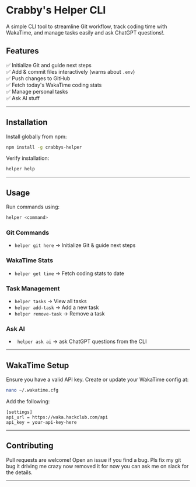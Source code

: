 # **Crabby's Helper CLI** 
A simple CLI tool to streamline Git workflow, track coding time with WakaTime, and manage tasks easily and ask ChatGPT questions!. 

## **Features**  
✅ Initialize Git and guide next steps  
✅ Add & commit files interactively (warns about `.env`)  
✅ Push changes to GitHub  
✅ Fetch today's WakaTime coding stats  
✅ Manage personal tasks  
✅ Ask AI stuff

---

## **Installation**  
Install globally from npm:  
```bash
npm install -g crabbys-helper
```

Verify installation:  
```bash
helper help
```

---

## **Usage**  
Run commands using:  
```bash
helper <command>
```

### **Git Commands**  
- `helper git here` → Initialize Git & guide next steps  

### **WakaTime Stats**  
- `helper get time` → Fetch coding stats  to date

### **Task Management**  
- `helper tasks` → View all tasks  
- `helper add-task` → Add a new task  
- `helper remove-task` → Remove a task

### **Ask AI**
- ` helper ask ai` → ask ChatGPT questions from the CLI

---

## **WakaTime Setup**  
Ensure you have a valid API key. Create or update your WakaTime config at:  
```bash
nano ~/.wakatime.cfg
```
Add the following:  
```
[settings]  
api_url = https://waka.hackclub.com/api  
api_key = your-api-key-here  
```

---


## **Contributing**  
Pull requests are welcome! Open an issue if you find a bug. 
Pls fix my git bug it driving me crazy now removed it for now you can ask me on slack for the details.

--- 
